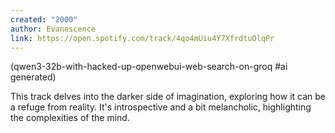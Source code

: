 ```yaml
---
created: "2000"
author: Evanescence
link: https://open.spotify.com/track/4qo4mUiu4Y7XfrdtuOlqPr
---
```


(qwen3-32b-with-hacked-up-openwebui-web-search-on-groq #ai generated)

This track delves into the darker side of imagination, exploring how it can be a refuge from reality. It's introspective and a bit melancholic, highlighting the complexities of the mind.
